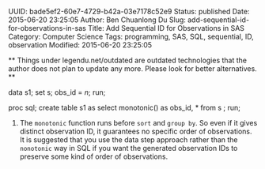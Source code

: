 UUID: bade5ef2-60e7-4729-b42a-03e7178c52e9
Status: published
Date: 2015-06-20 23:25:05
Author: Ben Chuanlong Du
Slug: add-sequential-id-for-observations-in-sas
Title: Add Sequential ID for Observations in SAS
Category: Computer Science
Tags: programming, SAS, SQL, sequential, ID, observation
Modified: 2015-06-20 23:25:05

**
Things under legendu.net/outdated are outdated technologies 
that the author does not plan to update any more. 
Please look for better alternatives.
**

data s1;
    set s;
    obs_id = _n_;
run;

proc sql;
    create table s1 as
    select 
        monotonic() as obs_id,
        *
    from
        s
    ;
run;

1. The `monotonic` function runs before `sort` and `group by`.
So even if it gives distinct observation ID,
it guarantees no specific order of observations.
It is suggested that you use the data step approach 
rather than the `nonotonic` way in SQL
if you want the generated observation IDs to preserve some kind of order of observations.

